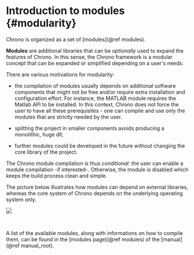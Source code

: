 
Introduction to modules        {#modularity}
==============================

Chrono is organized as a set of [modules](@ref modules).

**Modules** are additional libraries that can be _optionally_ used 
to expand the features of Chrono. In this sense, the Chrono framework is a modular concept 
that can be expanded or simplified depending on a user's needs.

There are various motivations for modularity:

* the compilation of modules usually depends on additional 
  software components that might not be free and/or require extra installation and configuration 
  effort. For instance, the MATLAB module requires the Matlab API to be installed.
  In this context, Chrono does not force the user to have all these prerequisites - one can compile 
  and use only the modules that are strictly needed by the user.

* splitting the project in smaller components avoids producing a monolithic, huge dll;

* further modules could be developed in the future without changing the core library of the project.

The Chrono module compilation is thus *conditional*: 
the user can enable a module compilation -if interested-. Otherwise, the module is disabled which keeps the build process clean and simple.

The picture below illustrates how modules can depend on external libraries, 
whereas the core system of Chrono depends on the underlying operating system only.

![](Units.png)

<br/>

A list of the available modules, along with informations on how to compile them, 
can be found in the [modules page](@ref modules) of the [manual](@ref manual_root).

